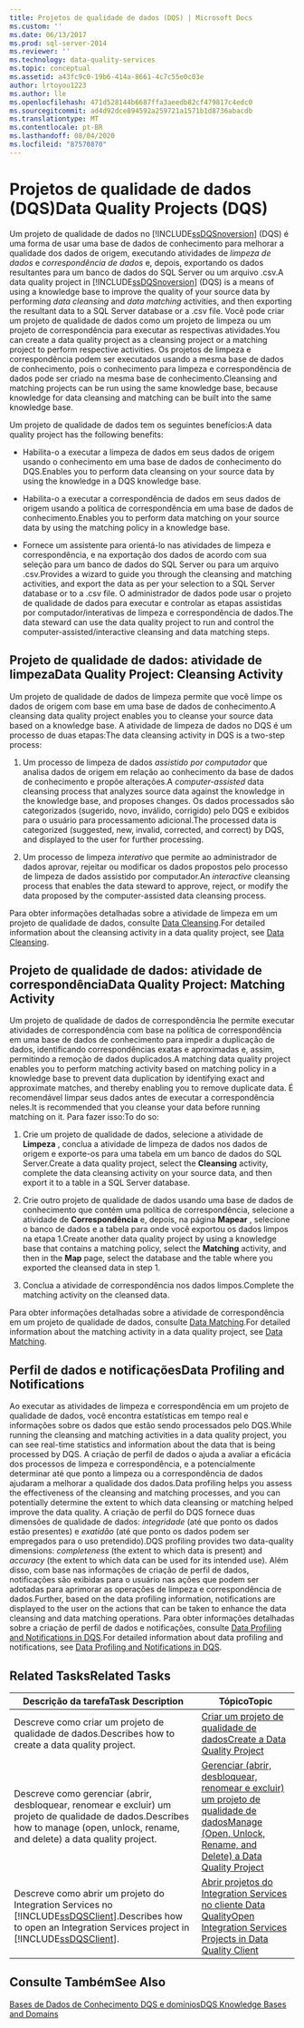 ```yaml
---
title: Projetos de qualidade de dados (DQS) | Microsoft Docs
ms.custom: ''
ms.date: 06/13/2017
ms.prod: sql-server-2014
ms.reviewer: ''
ms.technology: data-quality-services
ms.topic: conceptual
ms.assetid: a43fc9c0-19b6-414a-8661-4c7c55e0c03e
author: lrtoyou1223
ms.author: lle
ms.openlocfilehash: 471d528144b6687ffa3aeedb82cf479817c4edc0
ms.sourcegitcommit: ad4d92dce894592a259721a1571b1d8736abacdb
ms.translationtype: MT
ms.contentlocale: pt-BR
ms.lasthandoff: 08/04/2020
ms.locfileid: "87570870"
---
```

# <a name="data-quality-projects-dqs"></a><span data-ttu-id="b12c3-102">Projetos de qualidade de dados (DQS)</span><span class="sxs-lookup"><span data-stu-id="b12c3-102">Data Quality Projects (DQS)</span></span>
  <span data-ttu-id="b12c3-103">Um projeto de qualidade de dados no [!INCLUDE[ssDQSnoversion](../includes/ssdqsnoversion-md.md)] (DQS) é uma forma de usar uma base de dados de conhecimento para melhorar a qualidade dos dados de origem, executando atividades de *limpeza de dados* e *correspondência de dados* e, depois, exportando os dados resultantes para um banco de dados do SQL Server ou um arquivo .csv.</span><span class="sxs-lookup"><span data-stu-id="b12c3-103">A data quality project in [!INCLUDE[ssDQSnoversion](../includes/ssdqsnoversion-md.md)] (DQS) is a means of using a knowledge base to improve the quality of your source data by performing *data cleansing* and *data matching* activities, and then exporting the resultant data to a SQL Server database or a .csv file.</span></span> <span data-ttu-id="b12c3-104">Você pode criar um projeto de qualidade de dados como um projeto de limpeza ou um projeto de correspondência para executar as respectivas atividades.</span><span class="sxs-lookup"><span data-stu-id="b12c3-104">You can create a data quality project as a cleansing project or a matching project to perform respective activities.</span></span> <span data-ttu-id="b12c3-105">Os projetos de limpeza e correspondência podem ser executados usando a mesma base de dados de conhecimento, pois o conhecimento para limpeza e correspondência de dados pode ser criado na mesma base de conhecimento.</span><span class="sxs-lookup"><span data-stu-id="b12c3-105">Cleansing and matching projects can be run using the same knowledge base, because knowledge for data cleansing and matching can be built into the same knowledge base.</span></span>  
  
 <span data-ttu-id="b12c3-106">Um projeto de qualidade de dados tem os seguintes benefícios:</span><span class="sxs-lookup"><span data-stu-id="b12c3-106">A data quality project has the following benefits:</span></span>  
  
-   <span data-ttu-id="b12c3-107">Habilita-o a executar a limpeza de dados em seus dados de origem usando o conhecimento em uma base de dados de conhecimento do DQS.</span><span class="sxs-lookup"><span data-stu-id="b12c3-107">Enables you to perform data cleansing on your source data by using the knowledge in a DQS knowledge base.</span></span>  
  
-   <span data-ttu-id="b12c3-108">Habilita-o a executar a correspondência de dados em seus dados de origem usando a política de correspondência em uma base de dados de conhecimento.</span><span class="sxs-lookup"><span data-stu-id="b12c3-108">Enables you to perform data matching on your source data by using the matching policy in a knowledge base.</span></span>  
  
-   <span data-ttu-id="b12c3-109">Fornece um assistente para orientá-lo nas atividades de limpeza e correspondência, e na exportação dos dados de acordo com sua seleção para um banco de dados do SQL Server ou para um arquivo .csv.</span><span class="sxs-lookup"><span data-stu-id="b12c3-109">Provides a wizard to guide you through the cleansing and matching activities, and export the data as per your selection to a SQL Server database or to a .csv file.</span></span> <span data-ttu-id="b12c3-110">O administrador de dados pode usar o projeto de qualidade de dados para executar e controlar as etapas assistidas por computador/interativas de limpeza e correspondência de dados.</span><span class="sxs-lookup"><span data-stu-id="b12c3-110">The data steward can use the data quality project to run and control the computer-assisted/interactive cleansing and data matching steps.</span></span>  
  
##  <a name="data-quality-project-cleansing-activity"></a><a name="Cleansing"></a><span data-ttu-id="b12c3-111">Projeto de qualidade de dados: atividade de limpeza</span><span class="sxs-lookup"><span data-stu-id="b12c3-111">Data Quality Project: Cleansing Activity</span></span>  
 <span data-ttu-id="b12c3-112">Um projeto de qualidade de dados de limpeza permite que você limpe os dados de origem com base em uma base de dados de conhecimento.</span><span class="sxs-lookup"><span data-stu-id="b12c3-112">A cleansing data quality project enables you to cleanse your source data based on a knowledge base.</span></span> <span data-ttu-id="b12c3-113">A atividade de limpeza de dados no DQS é um processo de duas etapas:</span><span class="sxs-lookup"><span data-stu-id="b12c3-113">The data cleansing activity in DQS is a two-step process:</span></span>  
  
1.  <span data-ttu-id="b12c3-114">Um processo de limpeza de dados *assistido por computador* que analisa dados de origem em relação ao conhecimento da base de dados de conhecimento e propõe alterações.</span><span class="sxs-lookup"><span data-stu-id="b12c3-114">A *computer-assisted* data cleansing process that analyzes source data against the knowledge in the knowledge base, and proposes changes.</span></span> <span data-ttu-id="b12c3-115">Os dados processados são categorizados (sugerido, novo, inválido, corrigido) pelo DQS e exibidos para o usuário para processamento adicional.</span><span class="sxs-lookup"><span data-stu-id="b12c3-115">The processed data is categorized (suggested, new, invalid, corrected, and correct) by DQS, and displayed to the user for further processing.</span></span>  
  
2.  <span data-ttu-id="b12c3-116">Um processo de limpeza *interativo* que permite ao administrador de dados aprovar, rejeitar ou modificar os dados propostos pelo processo de limpeza de dados assistido por computador.</span><span class="sxs-lookup"><span data-stu-id="b12c3-116">An *interactive* cleansing process that enables the data steward to approve, reject, or modify the data proposed by the computer-assisted data cleansing process.</span></span>  
  
 <span data-ttu-id="b12c3-117">Para obter informações detalhadas sobre a atividade de limpeza em um projeto de qualidade de dados, consulte [Data Cleansing](../../2014/data-quality-services/data-cleansing.md).</span><span class="sxs-lookup"><span data-stu-id="b12c3-117">For detailed information about the cleansing activity in a data quality project, see [Data Cleansing](../../2014/data-quality-services/data-cleansing.md).</span></span>  
  
##  <a name="data-quality-project-matching-activity"></a><a name="Matching"></a> <span data-ttu-id="b12c3-118">Projeto de qualidade de dados: atividade de correspondência</span><span class="sxs-lookup"><span data-stu-id="b12c3-118">Data Quality Project: Matching Activity</span></span>  
 <span data-ttu-id="b12c3-119">Um projeto de qualidade de dados de correspondência lhe permite executar atividades de correspondência com base na política de correspondência em uma base de dados de conhecimento para impedir a duplicação de dados, identificando correspondências exatas e aproximadas e, assim, permitindo a remoção de dados duplicados.</span><span class="sxs-lookup"><span data-stu-id="b12c3-119">A matching data quality project enables you to perform matching activity based on matching policy in a knowledge base to prevent data duplication by identifying exact and approximate matches, and thereby enabling you to remove duplicate data.</span></span> <span data-ttu-id="b12c3-120">É recomendável limpar seus dados antes de executar a correspondência neles.</span><span class="sxs-lookup"><span data-stu-id="b12c3-120">It is recommended that you cleanse your data before running matching on it.</span></span> <span data-ttu-id="b12c3-121">Para fazer isso:</span><span class="sxs-lookup"><span data-stu-id="b12c3-121">To do so:</span></span>  
  
1.  <span data-ttu-id="b12c3-122">Crie um projeto de qualidade de dados, selecione a atividade de **Limpeza** , conclua a atividade de limpeza de dados nos dados de origem e exporte-os para uma tabela em um banco de dados do SQL Server.</span><span class="sxs-lookup"><span data-stu-id="b12c3-122">Create a data quality project, select the **Cleansing** activity, complete the data cleansing activity on your source data, and then export it to a table in a SQL Server database.</span></span>  
  
2.  <span data-ttu-id="b12c3-123">Crie outro projeto de qualidade de dados usando uma base de dados de conhecimento que contém uma política de correspondência, selecione a atividade de **Correspondência** e, depois, na página **Mapear** , selecione o banco de dados e a tabela para onde você exportou os dados limpos na etapa 1.</span><span class="sxs-lookup"><span data-stu-id="b12c3-123">Create another data quality project by using a knowledge base that contains a matching policy, select the **Matching** activity, and then in the **Map** page, select the database and the table where you exported the cleansed data in step 1.</span></span>  
  
3.  <span data-ttu-id="b12c3-124">Conclua a atividade de correspondência nos dados limpos.</span><span class="sxs-lookup"><span data-stu-id="b12c3-124">Complete the matching activity on the cleansed data.</span></span>  
  
 <span data-ttu-id="b12c3-125">Para obter informações detalhadas sobre a atividade de correspondência em um projeto de qualidade de dados, consulte [Data Matching](../../2014/data-quality-services/data-matching.md).</span><span class="sxs-lookup"><span data-stu-id="b12c3-125">For detailed information about the matching activity in a data quality project, see [Data Matching](../../2014/data-quality-services/data-matching.md).</span></span>  
  
##  <a name="data-profiling-and-notifications"></a><a name="ProfilingNotification"></a> <span data-ttu-id="b12c3-126">Perfil de dados e notificações</span><span class="sxs-lookup"><span data-stu-id="b12c3-126">Data Profiling and Notifications</span></span>  
 <span data-ttu-id="b12c3-127">Ao executar as atividades de limpeza e correspondência em um projeto de qualidade de dados, você encontra estatísticas em tempo real e informações sobre os dados que estão sendo processados pelo DQS.</span><span class="sxs-lookup"><span data-stu-id="b12c3-127">While running the cleansing and matching activities in a data quality project, you can see real-time statistics and information about the data that is being processed by DQS.</span></span> <span data-ttu-id="b12c3-128">A criação de perfil de dados o ajuda a avaliar a eficácia dos processos de limpeza e correspondência, e a potencialmente determinar até que ponto a limpeza ou a correspondência de dados ajudaram a melhorar a qualidade dos dados.</span><span class="sxs-lookup"><span data-stu-id="b12c3-128">Data profiling helps you assess the effectiveness of the cleansing and matching processes, and you can potentially determine the extent to which data cleansing or matching helped improve the data quality.</span></span> <span data-ttu-id="b12c3-129">A criação de perfil do DQS fornece duas dimensões de qualidade de dados: *integridade* (até que ponto os dados estão presentes) e *exatidão* (até que ponto os dados podem ser empregados para o uso pretendido).</span><span class="sxs-lookup"><span data-stu-id="b12c3-129">DQS profiling provides two data-quality dimensions: *completeness* (the extent to which data is present) and *accuracy* (the extent to which data can be used for its intended use).</span></span> <span data-ttu-id="b12c3-130">Além disso, com base nas informações de criação de perfil de dados, notificações são exibidas para o usuário nas ações que podem ser adotadas para aprimorar as operações de limpeza e correspondência de dados.</span><span class="sxs-lookup"><span data-stu-id="b12c3-130">Further, based on the data profiling information, notifications are displayed to the user on the actions that can be taken to enhance the data cleansing and data matching operations.</span></span> <span data-ttu-id="b12c3-131">Para obter informações detalhadas sobre a criação de perfil de dados e notificações, consulte [Data Profiling and Notifications in DQS](../../2014/data-quality-services/data-profiling-and-notifications-in-dqs.md).</span><span class="sxs-lookup"><span data-stu-id="b12c3-131">For detailed information about data profiling and notifications, see [Data Profiling and Notifications in DQS](../../2014/data-quality-services/data-profiling-and-notifications-in-dqs.md).</span></span>  
  
## <a name="related-tasks"></a><span data-ttu-id="b12c3-132">Related Tasks</span><span class="sxs-lookup"><span data-stu-id="b12c3-132">Related Tasks</span></span>  
  
|<span data-ttu-id="b12c3-133">Descrição da tarefa</span><span class="sxs-lookup"><span data-stu-id="b12c3-133">Task Description</span></span>|<span data-ttu-id="b12c3-134">Tópico</span><span class="sxs-lookup"><span data-stu-id="b12c3-134">Topic</span></span>|  
|----------------------|-----------|  
|<span data-ttu-id="b12c3-135">Descreve como criar um projeto de qualidade de dados.</span><span class="sxs-lookup"><span data-stu-id="b12c3-135">Describes how to create a data quality project.</span></span>|[<span data-ttu-id="b12c3-136">Criar um projeto de qualidade de dados</span><span class="sxs-lookup"><span data-stu-id="b12c3-136">Create a Data Quality Project</span></span>](../../2014/data-quality-services/create-a-data-quality-project.md)|  
|<span data-ttu-id="b12c3-137">Descreve como gerenciar (abrir, desbloquear, renomear e excluir) um projeto de qualidade de dados.</span><span class="sxs-lookup"><span data-stu-id="b12c3-137">Describes how to manage (open, unlock, rename, and delete) a data quality project.</span></span>|[<span data-ttu-id="b12c3-138">Gerenciar &#40;abrir, desbloquear, renomear e excluir&#41; um projeto de qualidade de dados</span><span class="sxs-lookup"><span data-stu-id="b12c3-138">Manage &#40;Open, Unlock, Rename, and Delete&#41; a Data Quality Project</span></span>](../../2014/data-quality-services/manage-open-unlock-rename-and-delete-a-data-quality-project.md)|  
|<span data-ttu-id="b12c3-139">Descreve como abrir um projeto do Integration Services no [!INCLUDE[ssDQSClient](../includes/ssdqsclient-md.md)].</span><span class="sxs-lookup"><span data-stu-id="b12c3-139">Describes how to open an Integration Services project in [!INCLUDE[ssDQSClient](../includes/ssdqsclient-md.md)].</span></span>|[<span data-ttu-id="b12c3-140">Abrir projetos do Integration Services no cliente Data Quality</span><span class="sxs-lookup"><span data-stu-id="b12c3-140">Open Integration Services Projects in Data Quality Client</span></span>](../../2014/data-quality-services/open-integration-services-projects-in-data-quality-client.md)|  
  
## <a name="see-also"></a><span data-ttu-id="b12c3-141">Consulte Também</span><span class="sxs-lookup"><span data-stu-id="b12c3-141">See Also</span></span>  
 [<span data-ttu-id="b12c3-142">Bases de Dados de Conhecimento DQS e domínios</span><span class="sxs-lookup"><span data-stu-id="b12c3-142">DQS Knowledge Bases and Domains</span></span>](../../2014/data-quality-services/dqs-knowledge-bases-and-domains.md)  
  
  
